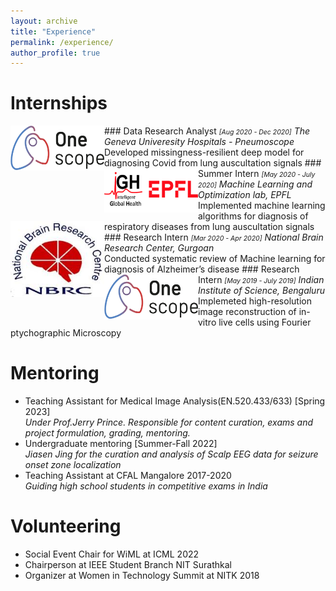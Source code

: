 ```yaml
---
layout: archive
title: "Experience"
permalink: /experience/
author_profile: true
---
```



Internships
====
<img align="left" width="150" src="/images/hug.png" />
### Data Research Analyst <em style="font-size:0.75em;">[Aug 2020 - Dec 2020]</em>
<em> The Geneva Univeresity Hospitals - Pneumoscope </em><br>
Developed missingness-resilient deep model for diagnosing Covid from lung auscultation signals

<img align="left" width="150" src="/images/igh.png" />
### Summer Intern <em style="font-size:0.75em;">[May 2020 - July 2020]</em>
<em> Machine Learning and Optimization lab, EPFL </em><br>
Implemented machine learning algorithms for diagnosis of respiratory diseases from lung auscultation signals

<img align="left" width="150" src="/images/nbrc.jpeg" />
###  Research Intern <em style="font-size:0.75em;">[Mar 2020 - Apr 2020]</em>
<em> National Brain Research Center, Gurgoan </em><br>
Conducted systematic review of Machine learning for diagnosis of Alzheimer’s disease

<img align="left" width="150" src="/images/hug.png" />
###  Research Intern <em style="font-size:0.75em;">[May 2019 - July 2019]</em>
<em> Indian Institute of Science, Bengaluru</em><br>
Implemeted high-resolution image reconstruction of in-vitro live cells using Fourier ptychographic Microscopy



Mentoring
===
- Teaching Assistant for Medical Image Analysis(EN.520.433/633) [Spring 2023]<br>
<em> Under Prof.Jerry Prince. Responsible for content curation, exams and project formulation, grading, mentoring.</em>
- Undergraduate mentoring [Summer-Fall 2022]<br>
<em> Jiasen Jing for the curation and analysis of Scalp EEG data for seizure onset zone localization</em>
- Teaching Assistant at CFAL Mangalore 2017-2020<br>
<em> Guiding high school students in competitive exams in India</em>


Volunteering
===
- Social Event Chair for WiML at ICML 2022
- Chairperson at IEEE Student Branch NIT Surathkal
- Organizer at Women in Technology Summit at NITK 2018

